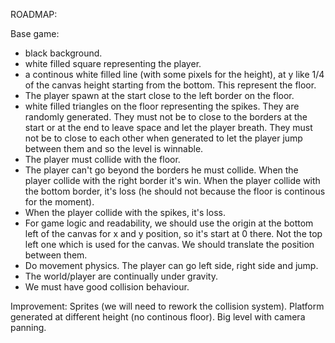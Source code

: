ROADMAP:


Base game:
- black background.
- white filled square representing the player.
- a continous white filled line (with some pixels for the height), at y like 1/4 of the canvas height starting from the bottom. This represent the floor.
- The player spawn at the start close to the left border on the floor.
- white filled triangles on the floor representing the spikes. 
  They are randomly generated. 
  They must not be to close to the borders at the start or at the end to leave space and let the player breath.
  They must not be to close to each other when generated to let the player jump between them and so the level is winnable.
- The player must collide with the floor.
- The player can't go beyond the borders he must collide.
  When the player collide with the right border it's win.
  When the player collide with the bottom border, it's loss (he should not because the floor is continous for the moment).
- When the player collide with the spikes, it's loss.
- For game logic and readability, we should use the origin at the bottom left of the canvas for x and y position, so it's start at 0 there. Not the top left one which is used for the canvas. We should translate the position between them.
- Do movement physics. The player can go left side, right side and jump.
- The world/player are continually under gravity.
- We must have good collision behaviour.

Improvement:
Sprites (we will need to rework the collision system).
Platform generated at different height (no continous floor).
Big level with camera panning.
